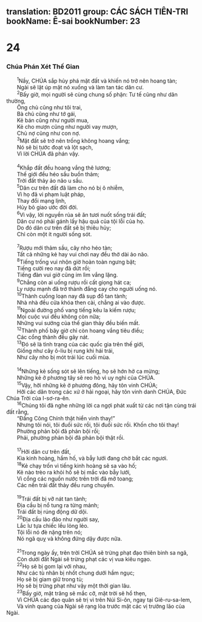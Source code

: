 translation: BD2011
group: CÁC SÁCH TIÊN-TRI
bookName: Ê-sai 
bookNumber: 23
-------

<div class="title"><h1>24</h1><h3>Chúa Phán Xét Thế Gian</h3></div>
<span class="verse es_24_1">  <sup>1</sup>Nầy, CHÚA sắp hủy phá mặt đất và khiến nó trở nên hoang tàn;<br/>  Ngài sẽ lật úp mặt nó xuống và làm tan tác dân cư.<br/></span>
<span class="verse es_24_2">  <sup>2</sup>Bấy giờ, mọi người sẽ cùng chung số phận: Tư tế cũng như dân thường,<br/>  Ông chủ cũng như tôi trai,<br/>  Bà chủ cũng như tớ gái,<br/>  Kẻ bán cũng như người mua,<br/>  Kẻ cho mượn cũng như người vay mượn,<br/>  Chủ nợ cũng như con nợ.<br/></span>
<span class="verse es_24_3">  <sup>3</sup>Mặt đất sẽ trở nên trống không hoang vắng;<br/>  Nó sẽ bị tước đoạt và lột sạch,<br/>  Vì lời CHÚA đã phán vậy.<br/><br/></span>
<span class="verse es_24_4">  <sup>4</sup>Khắp đất đều hoang vắng thê lương;<br/>  Thế giới đều héo sầu buồn thảm;<br/>  Trời đất thảy ảo não u sầu.<br/></span>
<span class="verse es_24_5">  <sup>5</sup>Dân cư trên đất đã làm cho nó bị ô nhiễm,<br/>  Vì họ đã vi phạm luật pháp,<br/>  Thay đổi mạng lịnh,<br/>  Hủy bỏ giao ước đời đời.<br/></span>
<span class="verse es_24_6">  <sup>6</sup>Vì vậy, lời nguyền rủa sẽ ăn tươi nuốt sống trái đất;<br/>  Dân cư nó phải gánh lấy hậu quả của tội lỗi của họ.<br/>  Do đó dân cư trên đất sẽ bị thiêu hủy;<br/>  Chỉ còn một ít người sống sót.<br/><br/></span>
<span class="verse es_24_7">  <sup>7</sup>Rượu mới thảm sầu, cây nho héo tàn;<br/>  Tất cả những kẻ hay vui chơi nay đều thở dài ảo não.<br/></span>
<span class="verse es_24_8">  <sup>8</sup>Tiếng trống vui nhộn giờ hoàn toàn ngưng bặt;<br/>  Tiếng cười reo nay đã dứt rồi;<br/>  Tiếng đàn vui giờ cũng im lìm vắng lặng.<br/></span>
<span class="verse es_24_9">  <sup>9</sup>Chẳng còn ai uống rượu rồi cất giọng hát ca;<br/>  Ly rượu mạnh đã trở thành đắng cay cho người uống nó.<br/></span>
<span class="verse es_24_10">  <sup>10</sup>Thành cuồng loạn nay đã sụp đổ tan tành;<br/>  Nhà nhà đều cửa khóa then cài, chẳng ai vào được.<br/></span>
<span class="verse es_24_11">  <sup>11</sup>Ngoài đường phố vang tiếng kêu la kiếm rượu;<br/>  Mọi cuộc vui đều không còn nữa;<br/>  Những vui sướng của thế gian thảy đều biến mất.<br/></span>
<span class="verse es_24_12">  <sup>12</sup>Thành phố bây giờ chỉ còn hoang vắng tiêu điều;<br/>  Các cổng thành đều gãy nát.<br/></span>
<span class="verse es_24_13">  <sup>13</sup>Ðó sẽ là tình trạng của các quốc gia trên thế giới,<br/>  Giống như cây ô-liu bị rung khi hái trái,<br/>  Như cây nho bị mót trái lúc cuối mùa.<br/><br/></span>
<span class="verse es_24_14">  <sup>14</sup>Những kẻ sống sót sẽ lên tiếng, họ sẽ hớn hở ca mừng;<br/>  Những kẻ ở phương tây sẽ reo hò vì uy nghi của CHÚA.<br/></span>
<span class="verse es_24_15">  <sup>15</sup>Vậy, hỡi những kẻ ở phương đông, hãy tôn vinh CHÚA;<br/>  Hỡi các dân trong các xứ ở hải ngoại, hãy tôn vinh danh CHÚA, Ðức Chúa Trời của I-sơ-ra-ên.<br/></span>
<span class="verse es_24_16">  <sup>16</sup>Chúng tôi đã nghe những lời ca ngợi phát xuất từ các nơi tận cùng trái đất rằng,<br/>  “Ðấng Công Chính thật hiển vinh thay!” <br/>  Nhưng tôi nói, tôi đuối sức rồi, tôi đuối sức rồi. Khốn cho tôi thay!<br/>  Phường phản bội đã phản bội rồi;<br/>  Phải, phường phản bội đã phản bội thật rồi.<br/><br/></span>
<span class="verse es_24_17">  <sup>17</sup>Hỡi dân cư trên đất,<br/>  Kìa kinh hoàng, hầm hố, và bẫy lưới đang chờ bắt các ngươi.<br/></span>
<span class="verse es_24_18">  <sup>18</sup>Kẻ chạy trốn vì tiếng kinh hoàng sẽ sa vào hố;<br/>  Kẻ nào trèo ra khỏi hố sẽ bị mắc vào bẫy lưới,<br/>  Vì cổng các nguồn nước trên trời đã mở toang;<br/>  Các nền trái đất thảy đều rung chuyển.<br/><br/></span>
<span class="verse es_24_19">  <sup>19</sup>Trái đất bị vỡ nát tan tành;<br/>  Ðịa cầu bị nổ tung ra từng mảnh;<br/>  Trái đất bị rúng động dữ dội.<br/></span>
<span class="verse es_24_20">  <sup>20</sup>Ðịa cầu lảo đảo như người say,<br/>  Lắc lư tựa chiếc lều lỏng lẻo.<br/>  Tội lỗi nó đè nặng trên nó;<br/>  Nó ngã quỵ và không đứng dậy được nữa.<br/><br/></span>
<span class="verse es_24_21">  <sup>21</sup>Trong ngày ấy, trên trời CHÚA sẽ trừng phạt đạo thiên binh sa ngã,<br/>  Còn dưới đất Ngài sẽ trừng phạt các vị vua kiêu ngạo.<br/></span>
<span class="verse es_24_22">  <sup>22</sup>Họ sẽ bị gom lại với nhau,<br/>  Như các tù nhân bị nhốt chung dưới hầm ngục;<br/>  Họ sẽ bị giam giữ trong tù;<br/>  Họ sẽ bị trừng phạt như vậy một thời gian lâu.<br/></span>
<span class="verse es_24_23">  <sup>23</sup>Bấy giờ, mặt trăng sẽ mắc cỡ, mặt trời sẽ hổ thẹn,<br/>  Vì CHÚA các đạo quân sẽ trị vì trên Núi Si-ôn, ngay tại Giê-ru-sa-lem,<br/>  Và vinh quang của Ngài sẽ rạng lòa trước mặt các vị trưởng lão của Ngài.<br/></span>
